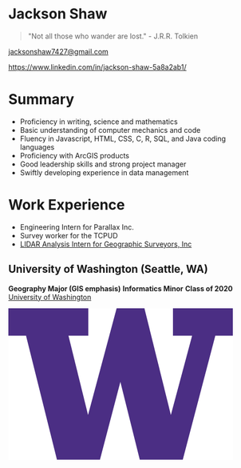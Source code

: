# Jackson Shaw

>"Not all those who wander are lost." - J.R.R. Tolkien

jacksonshaw7427@gmail.com

https://www.linkedin.com/in/jackson-shaw-5a8a2ab1/

# Summary

- Proficiency in writing, science and mathematics
- Basic understanding of computer mechanics and code
- Fluency in Javascript, HTML, CSS, C, R, SQL, and Java coding languages
- Proficiency with ArcGIS products
- Good leadership skills and strong project manager
- Swiftly developing experience in data management


# Work Experience
 - Engineering Intern for Parallax Inc.
 - Survey worker for the TCPUD
 - [LIDAR Analysis Intern for Geographic Surveyors, Inc](https://www.gissurveyors.com/)

## University of Washington (Seattle, WA)

**Geography Major (GIS emphasis)**
**Informatics Minor**
**Class of 2020**
[University of Washington](https://www.washington.edu/)

![UW logo](img/UW_Logo.png)
